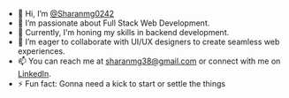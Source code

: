 - 👋 Hi, I’m [@Sharanmg0242](https://github.com/Sharanmg0242)
- 👀 I’m passionate about Full Stack Web Development.
- 🌱 Currently, I'm honing my skills in backend development.
- 💞️ I’m eager to collaborate with UI/UX designers to create seamless web experiences.
- 📫 You can reach me at sharanmg38@gmail.com or connect with me on [LinkedIn](https://www.linkedin.com/in/sharan-m-g-223702249).
- ⚡ Fun fact: Gonna need a kick to start or settle the things

